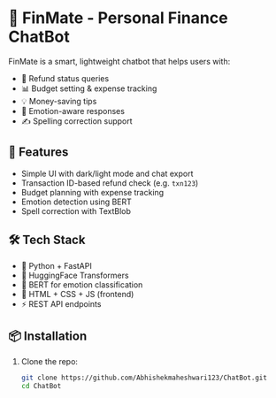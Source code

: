 # 💬 FinMate - Personal Finance ChatBot

FinMate is a smart, lightweight chatbot that helps users with:
- 💸 Refund status queries
- 📊 Budget setting & expense tracking
- 💡 Money-saving tips
- 🧠 Emotion-aware responses
- ✍️ Spelling correction support

## 🚀 Features

- Simple UI with dark/light mode and chat export
- Transaction ID-based refund check (e.g. `txn123`)
- Budget planning with expense tracking
- Emotion detection using BERT
- Spell correction with TextBlob

## 🛠️ Tech Stack

- 🐍 Python + FastAPI
- 🤗 HuggingFace Transformers
- 🧠 BERT for emotion classification
- 🎨 HTML + CSS + JS (frontend)
- ⚡ REST API endpoints

## 📦 Installation

1. Clone the repo:
   ```bash
   git clone https://github.com/Abhishekmaheshwari123/ChatBot.git
   cd ChatBot
